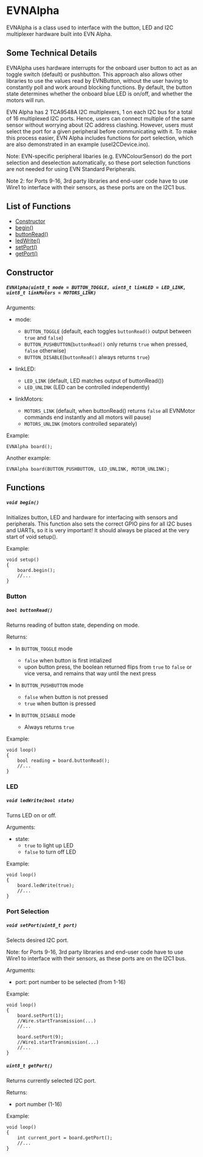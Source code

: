 # EVNAlpha
EVNAlpha is a class used to interface with the button, LED and I2C multiplexer hardware built into EVN Alpha.

## Some Technical Details
EVNAlpha uses hardware interrupts for the onboard user button to act as an toggle switch (default) or pushbutton. This approach also allows other libraries to use the values read by EVNButton, without the user having to constantly poll and work around blocking functions. By default, the button state determines whether the onboard blue LED is on/off, and whether the motors will run.


EVN Alpha has 2 TCA9548A I2C multiplexers, 1 on each I2C bus for a total of 16 multiplexed I2C ports. Hence, users can connect multiple of the same sensor without worrying about I2C address clashing. However, users must select the port for a given peripheral before communicating with it. To make this process easier, EVN Alpha includes functions for port selection, which are also demonstrated in an example (useI2CDevice.ino).


Note: EVN-specific peripheral libaries (e.g. EVNColourSensor) do the port selection and deselection automatically, so these port selection functions are not needed for using EVN Standard Peripherals.


Note 2: for Ports 9-16, 3rd party libraries and end-user code have to use Wire1 to interface with their sensors, as these ports are on the I2C1 bus.

## List of Functions
- [Constructor](#evnalpha)
- [begin()](#void-begin)
- [buttonRead()](#bool-buttonread)
- [ledWrite()](#void-ledwrite)
- [setPort()](#void-setport)
- [getPort()](#uint8t-getport)

## Constructor
##### `EVNAlpha(uint8_t mode = BUTTON_TOGGLE, uint8_t linkLED = LED_LINK, uint8_t linkMotors = MOTORS_LINK)`

Arguments:
* mode:
    * `BUTTON_TOGGLE` (default, each toggles `buttonRead()` output between `true` and `false`)
    * `BUTTON_PUSHBUTTON`(`buttonRead()` only returns `true` when pressed, `false` otherwise)
    * `BUTTON_DISABLE`(`buttonRead()` always returns `true`)

* linkLED:
    * `LED_LINK` (default, LED matches output of buttonRead())
    * `LED_UNLINK` (LED can be controlled independently)

* linkMotors:
    * `MOTORS_LINK` (default, when buttonRead() returns `false` all EVNMotor commands end instantly and all motors will pause)
    * `MOTORS_UNLINK` (motors controlled separately)

Example:
```
EVNAlpha board();
```
Another example:
```
EVNAlpha board(BUTTON_PUSHBUTTON, LED_UNLINK, MOTOR_UNLINK);
```

## Functions
##### `void begin()`
Initializes button, LED and hardware for interfacing with sensors and peripherals. This function also sets the correct GPIO pins for all I2C buses and UARTs, so it is very important! It should always be placed at the very start of void setup().

Example:
```
void setup()
{
    board.begin();
    //...
}
```

### Button
##### `bool buttonRead()`
Returns reading of button state, depending on mode.

Returns:
* In `BUTTON_TOGGLE` mode
    * `false` when button is first intialized
    * upon button press, the boolean returned flips from `true` to `false` or vice versa, and remains that way until the next press

* In `BUTTON_PUSHBUTTON` mode
    * `false` when button is not pressed
    * `true` when button is pressed

* In `BUTTON_DISABLE` mode
    * Always returns `true`

Example:
```
void loop()
{
    bool reading = board.buttonRead();
    //...
}
```

### LED
##### `void ledWrite(bool state)`
Turns LED on or off.

Arguments:
* state:
    * `true` to light up LED
    * `false` to turn off LED

Example:
```
void loop()
{
    board.ledWrite(true);
    //...
}
```

### Port Selection
##### `void setPort(uint8_t port)`
Selects desired I2C port.

Note: for Ports 9-16, 3rd party libraries and end-user code have to use Wire1 to interface with their sensors, as these ports are on the I2C1 bus.

Arguments:
* port: port number to be selected (from 1-16)

Example:
```
void loop()
{
    board.setPort(1);
    //Wire.startTransmission(...)
    //...

    board.setPort(9);
    //Wire1.startTransmission(...)
    //...
}
```

##### `uint8_t getPort()`
Returns currently selected I2C port.

Returns:
* port number (1-16)

Example:
```
void loop()
{
    int current_port = board.getPort();
    //...
}
```